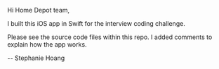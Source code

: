 Hi Home Depot team,

I built this iOS app in Swift for the interview coding challenge.

Please see the source code files within this repo. I added comments to explain how the app works. 

--
Stephanie Hoang

